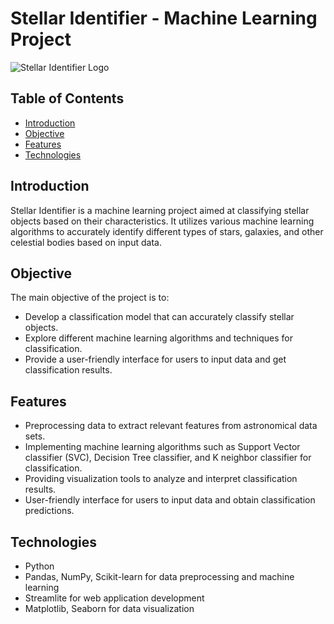 # Stellar Identifier - Machine Learning Project

![Stellar Identifier Logo](https://www.google.com/url?sa=i&url=https%3A%2F%2Fwww.mesonstars.com%2Fspace%2Fastronomers-have-discovered-the-brightest-object-in-the-universe-quasar-j0529-4351-is-500-trillion-times-brighter-than-the-sun%2F&psig=AOvVaw1G9Y-TOLNODHOITOAzKdor&ust=1712153458043000&source=images&cd=vfe&opi=89978449&ved=0CBIQjRxqFwoTCPDMnuvao4UDFQAAAAAdAAAAABAJ)

## Table of Contents
- [Introduction](#introduction)
- [Objective](#objective)
- [Features](#features)
- [Technologies](#technologies)

## Introduction
Stellar Identifier is a machine learning project aimed at classifying stellar objects based on their characteristics. It utilizes various machine learning algorithms to accurately identify different types of stars, galaxies, and other celestial bodies based on input data.

## Objective
The main objective of the project is to:
- Develop a classification model that can accurately classify stellar objects.
- Explore different machine learning algorithms and techniques for classification.
- Provide a user-friendly interface for users to input data and get classification results.

## Features
- Preprocessing data to extract relevant features from astronomical data sets.
- Implementing machine learning algorithms such as Support Vector classifier (SVC), Decision Tree classifier, and K neighbor classifier for classification.
- Providing visualization tools to analyze and interpret classification results.
- User-friendly interface for users to input data and obtain classification predictions.

## Technologies
- Python
- Pandas, NumPy, Scikit-learn for data preprocessing and machine learning
- Streamlite for web application development
- Matplotlib, Seaborn for data visualization


